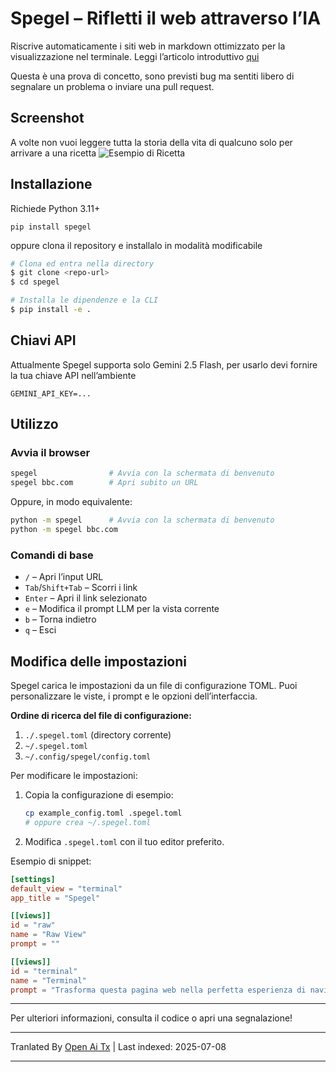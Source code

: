 # Spegel – Rifletti il web attraverso l’IA

Riscrive automaticamente i siti web in markdown ottimizzato per la visualizzazione nel terminale.
Leggi l’articolo introduttivo [qui](https://simedw.com/2025/06/23/introducing-spegel/)

Questa è una prova di concetto, sono previsti bug ma sentiti libero di segnalare un problema o inviare una pull request.

##  Screenshot
A volte non vuoi leggere tutta la storia della vita di qualcuno solo per arrivare a una ricetta
![Esempio di Ricetta](https://simedw.com/2025/06/23/introducing-spegel/images/recipe_example.png)


## Installazione

Richiede Python 3.11+

```
pip install spegel
```
oppure clona il repository e installalo in modalità modificabile

```bash
# Clona ed entra nella directory
$ git clone <repo-url>
$ cd spegel

# Installa le dipendenze e la CLI
$ pip install -e .
```

## Chiavi API
Attualmente Spegel supporta solo Gemini 2.5 Flash, per usarlo devi fornire la tua chiave API nell’ambiente

```
GEMINI_API_KEY=...
```


## Utilizzo

### Avvia il browser

```bash
spegel                # Avvia con la schermata di benvenuto
spegel bbc.com        # Apri subito un URL
```

Oppure, in modo equivalente:

```bash
python -m spegel      # Avvia con la schermata di benvenuto
python -m spegel bbc.com
```

### Comandi di base
- `/`         – Apri l’input URL
- `Tab`/`Shift+Tab` – Scorri i link
- `Enter`     – Apri il link selezionato
- `e`         – Modifica il prompt LLM per la vista corrente
- `b`         – Torna indietro
- `q`         – Esci

## Modifica delle impostazioni

Spegel carica le impostazioni da un file di configurazione TOML. Puoi personalizzare le viste, i prompt e le opzioni dell’interfaccia.

**Ordine di ricerca del file di configurazione:**
1. `./.spegel.toml` (directory corrente)
2. `~/.spegel.toml`
3. `~/.config/spegel/config.toml`

Per modificare le impostazioni:
1. Copia la configurazione di esempio:
   ```bash
   cp example_config.toml .spegel.toml
   # oppure crea ~/.spegel.toml
   ```
2. Modifica `.spegel.toml` con il tuo editor preferito.

Esempio di snippet:
```toml
[settings]
default_view = "terminal"
app_title = "Spegel"

[[views]]
id = "raw"
name = "Raw View"
prompt = ""

[[views]]
id = "terminal"
name = "Terminal"
prompt = "Trasforma questa pagina web nella perfetta esperienza di navigazione da terminale! ..."
```

---

Per ulteriori informazioni, consulta il codice o apri una segnalazione!

---

Tranlated By [Open Ai Tx](https://github.com/OpenAiTx/OpenAiTx) | Last indexed: 2025-07-08

---